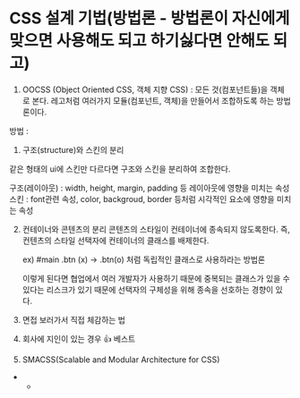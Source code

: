 # CSS 설계 기법(방법론 - 방법론이 자신에게 맞으면 사용해도 되고 하기싫다면 안해도 되고)

1. OOCSS (Object Oriented CSS, 객체 지향 CSS)
   : 모든 것(컴포넌트들)을 객체로 본다. 레고처럼 여러가지 모듈(컴포넌트, 객체)을 만들어서 조합하도록 하는 방법론이다.

방법 :

1. 구조(structure)와 스킨의 분리

같은 형태의 ui에 스킨만 다르다면 구조와 스킨을 분리하여 조합한다.

구조(레이아웃) : width, height, margin, padding 등 레이아웃에 영향을 미치는 속성
스킨 : font관련 속성, color, backgroud, border 등처럼 시각적인 요소에 영향을 미치는 속성

2. 컨테이너와 콘텐츠의 분리
   콘텐츠의 스타일이 컨테이너에 종속되지 않도록한다.
   즉, 컨텐츠의 스타일 선택자에 컨테이너의 클래스를 배제한다.

   ex) #main .btn (x) -> .btn(o) 처럼 독립적인 클래스로 사용하라는 방법론

   이렇게 된다면 협업에서 여러 개발자가 사용하기 때문에 중복되는 클래스가 있을 수 있다는 리스크가 있기 때문에 선택자의 구체성을 위해 종속을 선호하는 경향이 있다.

   <!-- 겉은 화려하고 속은 썩은 회사 가리는 법 -->

1. 면접 보러가서 직접 체감하는 법
1. 회사에 지인이 있는 경우 👍 베스트

1. SMACSS(Scalable and Modular Architecture for CSS)

- -
